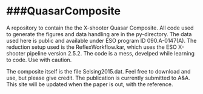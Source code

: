 ###QuasarComposite
===============
A repository to contain the the X-shooter Quasar Composite.
All code used to generate the figures and data handling are in the py-directory. The data used here is public and available under ESO program ID 090.A-0147(A). The reduction setup used is the ReflexWorkflow.kar, which uses the ESO X-shooter pipeline version 2.5.2. The code is a mess, develped while learning to code. Use with caution.

The composite itself is the file Selsing2015.dat. Feel free to download and use, but please give credit. The publication is currently submitted to A&A. This site will be updated when the paper is out, with the reference. 
